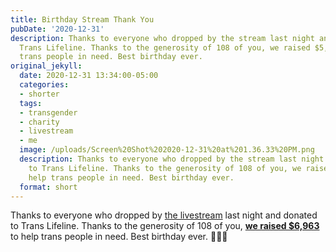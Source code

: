 ```yaml
---
title: Birthday Stream Thank You
pubDate: '2020-12-31'
description: Thanks to everyone who dropped by the stream last night and donated to
  Trans Lifeline. Thanks to the generosity of 108 of you, we raised $5,575 to help
  trans people in need. Best birthday ever.
original_jekyll:
  date: 2020-12-31 13:34:00-05:00
  categories:
  - shorter
  tags:
  - transgender
  - charity
  - livestream
  - me
  image: /uploads/Screen%20Shot%202020-12-31%20at%201.36.33%20PM.png
  description: Thanks to everyone who dropped by the stream last night and donated
    to Trans Lifeline. Thanks to the generosity of 108 of you, we raised $5,575 to
    help trans people in need. Best birthday ever.
  format: short
---
```


Thanks to everyone who dropped by [the livestream](https://www.twitch.tv/videos/855939189) last night and donated to Trans Lifeline. Thanks to the generosity of 108 of you, **[we raised $6,963
](https://secure.givelively.org/donate/trans-lifeline/matthew-bischoff-1)** to help trans people in need. Best birthday ever. 🏳️‍⚧️🎂